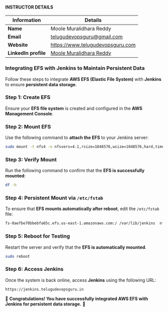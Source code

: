 #### INSTRUCTOR DETAILS

|  Information             | Details                                                                      |
|----------------------    |------------------------------------------------------------------------------|
| **Name**                 | Moole Muralidhara Reddy                                                      |
| **Email**                | telugudevopsguru@gmail.com                                                |
| **Website**              | https://www.telugudevopsguru.com               |
| **LinkedIn profile**     | [Moole Muralidhara Reddy](https://www.linkedin.com/in/moole-muralidhara-reddy) |

### **Integrating EFS with Jenkins to Maintain Persistent Data**  

Follow these steps to integrate **AWS EFS (Elastic File System)** with **Jenkins** to ensure **persistent data storage**.

### **Step 1: Create EFS**  
Ensure your **EFS file system** is created and configured in the **AWS Management Console**.

### **Step 2: Mount EFS**  
Use the following command to **attach the EFS** to your Jenkins server:  
```bash
sudo mount -t nfs4 -o nfsvers=4.1,rsize=1048576,wsize=1048576,hard,timeo=600,retrans=2,noresvport fs-0aefbe70bbebfa65c.efs.us-east-1.amazonaws.com:/  /var/lib/jenkins
```

### **Step 3: Verify Mount**  
Run the following command to confirm that the **EFS is successfully mounted**:  
```bash
df -h
```

### **Step 4: Persistent Mount via `/etc/fstab`**  
To ensure that **EFS mounts automatically after reboot**, edit the `/etc/fstab` file:  
```bash
fs-0aefbe70bbebfa65c.efs.us-east-1.amazonaws.com:/ /var/lib/jenkins  nfs4 defaults,nofail,_netdev 0 0
```

### **Step 5: Reboot for Testing**  
Restart the server and verify that the **EFS is automatically mounted**.  
```bash
sudo reboot
```

### **Step 6: Access Jenkins**  
Once the system is back online, access **Jenkins** using the following URL:  
```
https://jenkins.telugudevopsguru.in
```



🎉 **Congratulations! You have successfully integrated AWS EFS with Jenkins for persistent data storage.** 🚀
